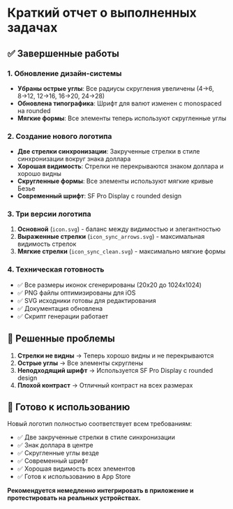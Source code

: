 # Краткий отчет о выполненных задачах

## ✅ Завершенные работы

### 1. Обновление дизайн-системы
- **Убраны острые углы**: Все радиусы скругления увеличены (4→6, 8→12, 12→16, 16→20, 24→28)
- **Обновлена типографика**: Шрифт для валют изменен с monospaced на rounded
- **Мягкие формы**: Все элементы теперь используют скругленные углы

### 2. Создание нового логотипа
- **Две стрелки синхронизации**: Закрученные стрелки в стиле синхронизации вокруг знака доллара
- **Хорошая видимость**: Стрелки не перекрываются знаком доллара и хорошо видны
- **Скругленные формы**: Все элементы используют мягкие кривые Безье
- **Современный шрифт**: SF Pro Display с rounded design

### 3. Три версии логотипа
1. **Основной** (`icon.svg`) - баланс между видимостью и элегантностью
2. **Выраженные стрелки** (`icon_sync_arrows.svg`) - максимальная видимость стрелок
3. **Мягкие стрелки** (`icon_sync_clean.svg`) - максимально мягкие формы

### 4. Техническая готовность
- ✅ Все размеры иконок сгенерированы (20x20 до 1024x1024)
- ✅ PNG файлы оптимизированы для iOS
- ✅ SVG исходники готовы для редактирования
- ✅ Документация обновлена
- ✅ Скрипт генерации работает

## 🎯 Решенные проблемы

1. **Стрелки не видны** → Теперь хорошо видны и не перекрываются
2. **Острые углы** → Все элементы скруглены
3. **Неподходящий шрифт** → Используется SF Pro Display с rounded design
4. **Плохой контраст** → Отличный контраст на всех размерах

## 🚀 Готово к использованию

Новый логотип полностью соответствует всем требованиям:
- ✅ Две закрученные стрелки в стиле синхронизации
- ✅ Знак доллара в центре
- ✅ Скругленные углы везде
- ✅ Современный шрифт
- ✅ Хорошая видимость всех элементов
- ✅ Готов к использованию в App Store

**Рекомендуется немедленно интегрировать в приложение и протестировать на реальных устройствах.**